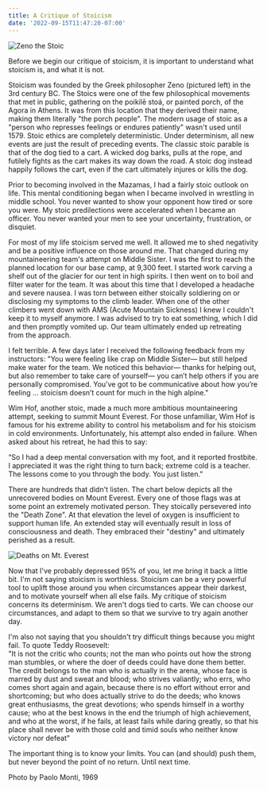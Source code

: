 ```yaml
---
title: A Critique of Stoicism
date: '2022-09-15T11:47:20-07:00'
---
```

![Zeno the Stoic](/blog-v3/assets/zeno.jpg)

Before we begin our critique of stoicism, it is important to understand what stoicism is, and what it is not. 

Stoicism was founded by the Greek philosopher Zeno (pictured left) in the 3rd century BC. The Stoics were one of the few philosophical movements that met in public, gathering on the poikílē stoá, or painted porch, of the Agora in Athens.  It was from this location that they derived their name, making them literally "the porch people".   The modern usage of stoic as a "person who represses feelings or endures patiently" wasn't used until 1579.  Stoic ethics are completely deterministic.  Under determinism, all new events are just the result of preceding events.  The classic stoic parable is that of the dog  tied to a cart. A wicked dog barks, pulls at the rope, and futilely fights as the cart makes its way down the road.  A stoic dog instead happily follows the cart, even if the cart ultimately injures or kills the dog. 

Prior to becoming involved in the Mazamas, I had a fairly stoic outlook on life.  This mental conditioning began when I became involved in wrestling in middle school.  You never wanted to show your opponent how tired or sore you were.  My stoic predilections were accelerated when I became an officer.  You never wanted your men to see your uncertainty, frustration, or disquiet.  

For most of my life stoicism served me well.  It allowed me to shed negativity and be a positive influence on those around me.  That changed during my mountaineering team's attempt on Middle Sister.  I was the first to reach the planned location for our base camp, at 9,300 feet.  I started work carving a shelf out of the glacier for our tent in high spirits.  I then went on to boil and filter water for the team.  It was about this time that I developed a headache and severe nausea.  I was torn between either stoically soldiering on or disclosing my symptoms to the climb leader.  When one of the other climbers went down with AMS (Acute Mountain Sickness) I knew I couldn't keep it to myself anymore.  I was advised to try to eat something, which I did and then promptly vomited up. Our team ultimately ended up retreating from the approach.  

I felt terrible.  A few days later I received the following feedback from my instructors: "You were feeling like crap on Middle Sister— but still helped make water for the team. We noticed this behavior— thanks for helping out, but also remember to take care of yourself— you can’t help others if you are personally compromised. You’ve got to be communicative about how you’re feeling ... stoicism doesn’t count for much in the high alpine." 

Wim Hof, another stoic, made a much more ambitious mountaineering attempt, seeking to summit Mount Everest.  For those unfamiliar, Wim Hof is famous for his extreme ability to control his metabolism and for his stoicism in cold environments.  Unfortunately, his attempt also ended in failure.  When asked about his retreat, he had this to say: 

“So I had a deep mental conversation with my foot, and it reported frostbite. I appreciated it was the right thing to turn back; extreme cold is a teacher. The lessons come to you through the body. You just listen."

There are hundreds that didn't listen.  The chart below depicts all the unrecovered bodies on Mount Everest. Every one of those flags was at some point an extremely motivated person.  They stoically persevered into the "Death Zone".  At that elevation the level of oxygen is insufficient to support human life.  An extended stay will eventually result in loss of consciousness and death.  They embraced their "destiny" and ultimately perished as a result.

![Deaths on Mt. Everest](/blog-v3/assets/everestdeaths.jpg)

Now that I've probably depressed 95% of you, let me bring it back a little bit.  I'm not saying stoicism is worthless.  Stoicism can be a very powerful tool to uplift those around you when circumstances appear their darkest, and to motivate yourself when all else fails.  My critique of stoicism concerns its determinism.  We aren't dogs tied to carts.  We can choose our circumstances, and adapt to them so that we survive to try again another day.  

I'm also not saying that you shouldn't try difficult things because you might fail.  To quote Teddy Roosevelt:\
"It is not the critic who counts; not the man who points out how the strong man stumbles, or where the doer of deeds could have done them better. The credit belongs to the man who is actually in the arena, whose face is marred by dust and sweat and blood; who strives valiantly; who errs, who comes short again and again, because there is no effort without error and shortcoming; but who does actually strive to do the deeds; who knows great enthusiasms, the great devotions; who spends himself in a worthy cause; who at the best knows in the end the triumph of high achievement, and who at the worst, if he fails, at least fails while daring greatly, so that his place shall never be with those cold and timid souls who neither know victory nor defeat"

The important thing is to know your limits.  You can (and should) push them, but never beyond the point of no return. Until next time.

 Photo by Paolo Monti, 1969
